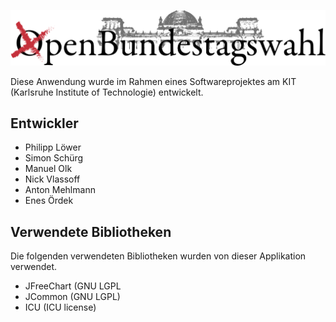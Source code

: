 ![OpenBundestagswahl Logo](/OpenBundestagswahl.png)

Diese Anwendung wurde im Rahmen eines Softwareprojektes am KIT (Karlsruhe Institute of Technologie) entwickelt.

## Entwickler ##
* Philipp Löwer
* Simon Schürg
* Manuel Olk
* Nick Vlassoff
* Anton Mehlmann
* Enes Ördek

## Verwendete Bibliotheken ##
Die folgenden verwendeten Bibliotheken wurden von dieser Applikation verwendet.
* JFreeChart (GNU LGPL
* JCommon (GNU LGPL)
* ICU (ICU license)
